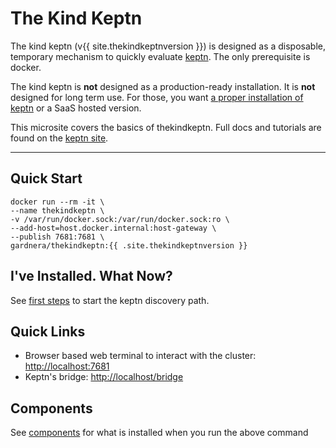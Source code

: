 # The Kind Keptn

The kind keptn (v{{ site.thekindkeptnversion }}) is designed as a disposable, temporary mechanism to quickly evaluate [keptn](https://keptn.sh). The only prerequisite is docker.

The kind keptn is **not** designed as a production-ready installation. It is **not** designed for long term use. For those, you want [a proper installation of keptn](https://keptn.sh/docs/quickstart) or a SaaS hosted version.

This microsite covers the basics of thekindkeptn. Full docs and tutorials are found on the [keptn site](https://keptn.sh).

----

## Quick Start

```
docker run --rm -it \
--name thekindkeptn \
-v /var/run/docker.sock:/var/run/docker.sock:ro \
--add-host=host.docker.internal:host-gateway \
--publish 7681:7681 \
gardnera/thekindkeptn:{{ .site.thekindkeptnversion }}
```

## I've Installed. What Now?

See [first steps](first-steps.md) to start the keptn discovery path.

## Quick Links
- Browser based web terminal to interact with the cluster: [http://localhost:7681](http://localhost:7681)
- Keptn's bridge: [http://localhost/bridge](http://localhost/bridge)

## Components

See [components](components.md) for what is installed when you run the above command
